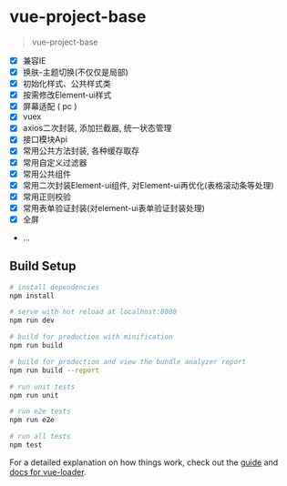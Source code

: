 # vue-project-base

> vue-project-base

- [x] 兼容IE
- [x] 换肤-主题切换(不仅仅是局部)
- [x] 初始化样式、公共样式类
- [x] 按需修改Element-ui样式
- [x] 屏幕适配 ( pc )
- [x] vuex
- [x] axios二次封装, 添加拦截器, 统一状态管理
- [x] 接口模块Api
- [x] 常用公共方法封装, 各种缓存取存
- [x] 常用自定义过滤器
- [x] 常用公共组件
- [x] 常用二次封装Element-ui组件, 对Element-ui再优化(表格滚动条等处理)
- [x] 常用正则校验
- [x] 常用表单验证封装(对element-ui表单验证封装处理)
- [x] 全屏
- ...

## Build Setup

``` bash
# install dependencies
npm install

# serve with hot reload at localhost:8080
npm run dev

# build for production with minification
npm run build

# build for production and view the bundle analyzer report
npm run build --report

# run unit tests
npm run unit

# run e2e tests
npm run e2e

# run all tests
npm test
```

For a detailed explanation on how things work, check out the [guide](http://vuejs-templates.github.io/webpack/) and [docs for vue-loader](http://vuejs.github.io/vue-loader).

